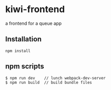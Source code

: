 # kiwi-frontend
a frontend for a queue app

## Installation
```
npm install
```
## npm scripts
```
$ npm run dev    // lunch webpack-dev-server
$ npm run build  // build bundle files
```
